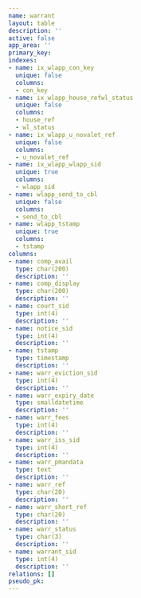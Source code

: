 ```yaml
---
name: warrant
layout: table
description: ''
active: false
app_area: ''
primary_key: 
indexes:
- name: ix_wlapp_con_key
  unique: false
  columns:
  - con_key
- name: ix_wlapp_house_refwl_status
  unique: false
  columns:
  - house_ref
  - wl_status
- name: ix_wlapp_u_novalet_ref
  unique: false
  columns:
  - u_novalet_ref
- name: ix_wlapp_wlapp_sid
  unique: true
  columns:
  - wlapp_sid
- name: wlapp_send_to_cbl
  unique: false
  columns:
  - send_to_cbl
- name: wlapp_tstamp
  unique: true
  columns:
  - tstamp
columns:
- name: comp_avail
  type: char(200)
  description: ''
- name: comp_display
  type: char(200)
  description: ''
- name: court_sid
  type: int(4)
  description: ''
- name: notice_sid
  type: int(4)
  description: ''
- name: tstamp
  type: timestamp
  description: ''
- name: warr_eviction_sid
  type: int(4)
  description: ''
- name: warr_expiry_date
  type: smalldatetime
  description: ''
- name: warr_fees
  type: int(4)
  description: ''
- name: warr_iss_sid
  type: int(4)
  description: ''
- name: warr_pmandata
  type: text
  description: ''
- name: warr_ref
  type: char(20)
  description: ''
- name: warr_short_ref
  type: char(20)
  description: ''
- name: warr_status
  type: char(3)
  description: ''
- name: warrant_sid
  type: int(4)
  description: ''
relations: []
pseudo_pk: 
---
```


